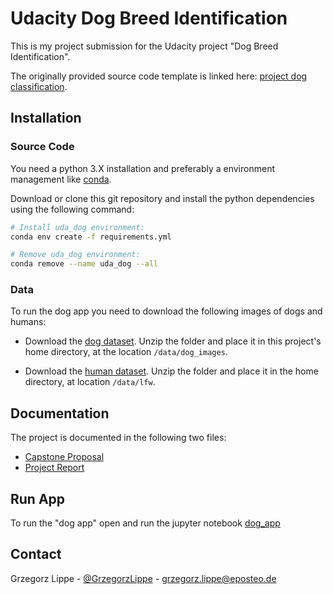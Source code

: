 
# Udacity Dog Breed Identification

This is my project submission for the Udacity project "Dog Breed Identification".

The originally provided source code template is linked here: [project dog
classification](https://github.com/udacity/deep-learning-v2-pytorch/tree/master/project-dog-classification).

## Installation

### Source Code

You need a python 3.X installation and preferably a environment management like [conda](anaconda.org).

Download or clone this git repository and install the python dependencies using the following command:

```bash
# Install uda_dog environment:
conda env create -f requirements.yml

# Remove uda_dog environment:
conda remove --name uda_dog --all
```

### Data

To run the dog app you need to download the following images of dogs and humans:

* Download the [dog
  dataset](https://s3-us-west-1.amazonaws.com/udacity-aind/dog-project/dogImages.zip).
  Unzip the folder and place it in this project's home directory, at the
  location `/data/dog_images`.

* Download the [human
  dataset](https://s3-us-west-1.amazonaws.com/udacity-aind/dog-project/lfw.zip).
  Unzip the folder and place it in the home directory, at location `/data/lfw`.

## Documentation

The project is documented in the following two files:

 - [Capstone Proposal](./capstone_proposal.pdf)
 - [Project Report](./project_report.pdf)

## Run App

To run the "dog app" open and run the jupyter notebook [dog_app](./dog_app.ipynb)

## Contact

Grzegorz Lippe - [@GrzegorzLippe](www.twitter.com/GrzegorzLippe) - grzegorz.lippe@eposteo.de
